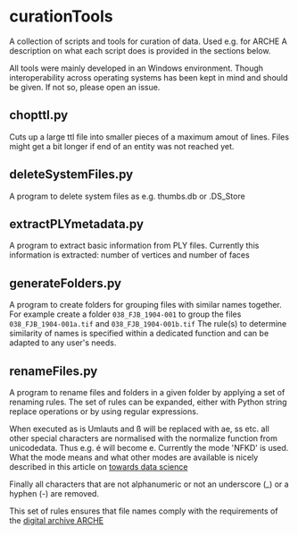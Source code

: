 # curationTools
A collection of scripts and tools for curation of data. Used e.g. for ARCHE
A description on what each script does is provided in the sections below.

All tools were mainly developed in an Windows environment. Though interoperability across operating systems has been kept in mind and should be given. If not so, please open an issue.

## chopttl.py
Cuts up a large ttl file into smaller pieces of a maximum amout of lines. Files might get a bit longer if end of an entity was not reached yet.

## deleteSystemFiles.py
A program to delete system files as e.g. thumbs.db or .DS_Store

## extractPLYmetadata.py
A program to extract basic information from PLY files. Currently this information is extracted: number of vertices and number of faces

## generateFolders.py
A program to create folders for grouping files with similar names together. For example create a folder `038_FJB_1904-001` to group the files `038_FJB_1904-001a.tif` and `038_FJB_1904-001b.tif`
The rule(s) to determine similarity of names is specified within a dedicated function and can be adapted to any user's needs.

## renameFiles.py
A program to rename files and folders in a given folder by applying a set of renaming rules. The set of rules can be expanded, either with Python string replace operations or by using regular expressions.

When executed as is Umlauts and ß will be replaced with ae, ss etc. all other special characters are normalised with the normalize function from unicodedata. Thus e.g. é will become e. Currently the mode 'NFKD' is used. What the mode means and what other modes are available is nicely described in this article on [towards data science](https://towardsdatascience.com/difference-between-nfd-nfc-nfkd-and-nfkc-explained-with-python-code-e2631f96ae6c)

Finally all characters that are not alphanumeric or not an underscore (_) or a hyphen (-) are removed.

This set of rules ensures that file names comply with the requirements of the [digital archive ARCHE](https://arche.acdh.oeaw.ac.at/browser/formats-filenames-and-metadata)
